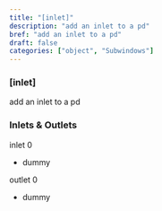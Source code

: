 ```yaml
---
title: "[inlet]"
description: "add an inlet to a pd"
bref: "add an inlet to a pd"
draft: false
categories: ["object", "Subwindows"]
---
```


### [inlet]

add an inlet to a pd

### Inlets & Outlets

inlet 0

 - dummy

outlet 0

 - dummy
 
